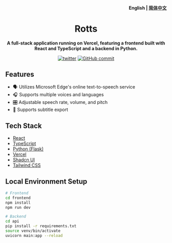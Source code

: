 <h4 align="right"><strong>English</strong> | <a href="https://github.com/yikZero/Rotts/blob/main/README_CN.md">简体中文</a></h4>
<h1 align="center">Rotts</h1>

<p align="center"><strong>A full-stack application running on Vercel, featuring a frontend built with React and TypeScript and a backend in Python.</strong></p>

<div align="center">
    <a href="https://twitter.com/yikZero" target="_blank">
    <img alt="twitter" src="https://img.shields.io/badge/follow-yikZero-blue?logo=Twitter"></a>
    <a href="https://github.com/yikZero/Rotts/blob/main/LICENSE" target="_blank">
    <img alt="GitHub commit" src="https://img.shields.io/github/license/yikZero/Rotts"></a>
</div>

## Features

- 🗣️ Utilizes Microsoft Edge's online text-to-speech service
- 🎧 Supports multiple voices and languages
- 🎛️ Adjustable speech rate, volume, and pitch
- 📜 Supports subtitle export

## Tech Stack

- [React](https://react.dev/)
- [TypeScript](https://www.typescriptlang.org/)
- [Python (Flask)](https://flask.palletsprojects.com/)
- [Vercel](https://vercel.com/)
- [Shadcn UI](https://ui.shadcn.com/)
- [Tailwind CSS](https://tailwindcss.com/)

## Local Environment Setup

```bash
# Frontend
cd frontend
npm install
npm run dev

# Backend
cd api
pip install -r requirements.txt
source venv/bin/activate
uvicorn main:app --reload